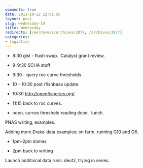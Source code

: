 ```yaml
---
comments: true
date: 2011-10-12 22:01:56
layout: post
slug: wednesday-10
title: Wednesday
redirects: [/wordpress/archives/2877, /archives/2877]
categories:
- logistics
---
```



	
  * 8:30 gist - flush swap.  Catalyst grant review.

	
  * 9-9:30 SCHA stuff

	
  * 9:30 - query roc curve thresholds

	
  * 10 - 10:30 post rfishbase update

	
  * 10:30 http://openfisheries.org/

	
  * 11:15 back to roc curves.

	
  * noon. curves threshold reading done.  lunch.


PNAS writing, examples.

Adding more Drake-data examples: on farm, running G10 and G6.

	
  * 1pm-2pm domes

	
  * 2pm back to writing


Launch additional data runs: deut2, trying in series.
